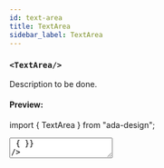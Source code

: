 ```yaml
---
id: text-area
title: TextArea
sidebar_label: TextArea
---
```


### `<TextArea/>`

Description to be done.

#### Preview:

import { TextArea } from "ada-design";

<TextArea
id="description"
label="Description"
placeholder="Enter all the description you want"
value=""
onChange={(e) => { }}
/>

#### Example usage:

```jsx
import React from 'react';
import { TextArea } from 'ada-design';

const SomeComponent = () => {
  return (
    <TextArea
      id="description"
      label="Description"
      placeholder="Enter all the description you want"
      value={value}
      onChange={(e) => {}}
    />
  );
};
```

### `<TextArea />` with custom design

You can use our standard designs or customize it to be in the way you want; using nested selectors with the `className` prop or `styled-components`. In order to customize it, please take a look at [Customize components styling](../advanced/customize-component-styling)

#### Example:

```jsx
import React from 'react';
import styled from 'yup';
import { TextArea } from 'ada-design';

const SomeComponent = () => {
  return (
    <TextArea
      id="description"
      label="Description"
      placeholder="Enter all the description you want"
      value={value}
      onChange={(e) => {}}
    />
  );
};

const StyledTextArea = styled(TextArea)`
  textarea {
    background-color: red;
  }

  label {
    color: blue;
  }
`;
```

#### TextArea Props

| Props                     | Optional | Type                          | Description                                                  |
| ------------------------- | -------- | ----------------------------- | ------------------------------------------------------------ |
| `id`                      | No       | `string`                      | Text input ID                                                |
| `isRequired`              | Yes      | `boolean`                     | Value that indicates if the text input is required or not    |
| `isDisabled`              | Yes      | `boolean`                     | Value that indicates if the text input is disabled or not    |
| `isInvalid`               | Yes      | `boolean`                     | Value that indicates if the text input is invalid or not     |
| `width`                   | Yes      | [UnitValue](types/unit-value) | Value that indicates the input width                         |
| `height`                  | Yes      | [UnitValue](types/unit-value) | Value that indicates the input height                        |
| `shouldHideLabel`         | Yes      | `boolean`                     | If `true` it will not render the label                       |
| `shouldVisuallyHideLabel` | Yes      | `boolean`                     | If `true` it will not show (visually) the label              |
| `label`                   | Yes      | `string`                      | String value that will be used as `label` or `labelled-by`   |
| `placeholder`             | Yes      | `string`                      | String value that will be used as `placeholder`              |
| `labelledBy`              | Yes      | `string`                      | String value that represents the `labelled-by` property      |
| `value`                   | No       | `string`                      | String value that represents the current input current value |
| `onChange`                | No       | `(e) => void`                 | Function that will be called when the input's value change   |

:::note
The `TextArea` component is one of the exceptions that doesn't allow [`View`](view) props by default. You can wrap it using [`View`](view) or [`Flex`](flex) in order to arrange it or use `styled-components` to style it.
:::

